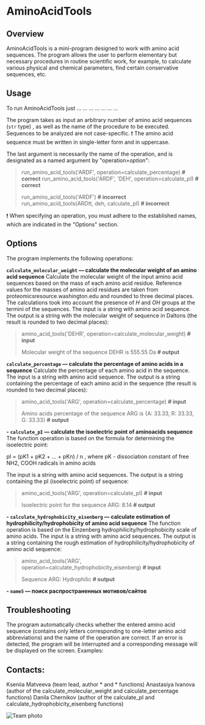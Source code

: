 # AminoAcidTools

## Overview


AminoAcidTools is a mini-program designed to work with amino acid sequences. The program allows the user to perform elementary but necessary procedures in routine scientific work, for example, to calculate various physical and chemical parameters, find certain conservative sequences, etc.

## Usage

To run AminoAcidTools just ... ... ... ... ... ... ...

The program takes as input an arbitrary number of amino acid sequences (`str` type) , as well as the name of the procedure to be executed. Sequences to be analyzed are not case-specific.
:exclamation: The amino acid sequence must be written in single-letter form and in uppercase.

The last argument is necessarily the name of the operation, and is designated as a named argument by "operation=*option*":

>run_amino_acid_tools('ARDF', operation=calculate_percentage)  **# correct**
>run_amino_acid_tools('ARDF', 'DEH', operation=calculate_pI)  **# correct**
>
>run_amino_acid_tools('ARDF')  **# incorrect**
>run_amino_acid_tools(ARDtt, deh, calculate_pI)  **# incorrect**

:exclamation: When specifying an operation, you must adhere to the established names, which are indicated in the "Options" section.

## Options

The program implements the following operations:

**`calculate_molecular_weight`  — calculate the molecular weight of an amino acid sequence**
Calculate the molecular weight of the input amino acid sequences based on the mass of each amino acid residue. Reference values for the masses of amino acid residues are taken from proteomicsresource.washington.edu and rounded to three decimal places. The calculations took into account the presence of *H* and *OH* groups at the termini of the sequences.
The input is a string with amino acid sequence. The output is a string with the molecular weight of sequence in Daltons (the result is rounded to two decimal places):
>amino_acid_tools('DEHR', operation=calculate_molecular_weight)  **# input**
>
>Molecular weight of the sequence DEHR is 555.55 Da **# output**

**`calculate_percentage`  — calculate the percentage of amino acids in a sequence**
Calculate the percentage of each amino acid in the sequence.
The input is a string with amino acid sequence. The output is a string containing the percentage of each amino acid in the sequence (the result is rounded to two decimal places):
>amino_acid_tools('ARG', operation=calculate_percentage) **# input**
>
>Amino acids percentage of the sequence ARG is {A: 33.33, R: 33.33, G: 33.33} **# output**

**-   `calculate_pI`  — calculate the isoelectric point of aminoacids sequence**
The function operation is based on the formula for determining the isoelectric point:

pI = (pK1 + pK2 + ... + pKn) / n , where pK - dissociation constant of free NH2, COOH radicals in amino acids

The input is a string with amino acid sequences. The output is a string containing the pI (isoelectric point) of sequence:
>amino_acid_tools('ARG', operation=calculate_pI) **# input**
>
>Isoelectric point for the sequence ARG: 8.14 **# output**

**-   `calculate_hydrophobicity_eisenberg`  — calculate estimation of hydrophilicity/hydrophobicity of amino acid sequence**
The function operation is based on the Einzenberg hydrophilicity/hydrophobicity scale of amino acids. 
The input is a string with amino acid sequences. The output is a string containing the rough estimation of hydrophilicity/hydrophobicity of amino acid sequence:
>amino_acid_tools('ARG', operation=calculate_hydrophobicity_eisenberg) **# input**
>
>Sequence ARG: Hydrophilic **# output**

**-  `name5`  — поиск распространенных мотивов/сайтов**

## Troubleshooting

The program automatically checks whether the entered amino acid sequence (contains only letters corresponding to one-letter amino acid abbreviations) and the name of the operation are correct. If an error is detected, the program will be interrupted and a corresponding message will be displayed on the screen. Examples:
>
>
>
>

## Contacts:

Kseniia Matveeva (team lead, author * and * functions)
Anastasiya Ivanova (author of the calculate_molecular_weight and calculate_percentage functions)
Danila Chernikov (author of the calculate_pI and calculate_hydrophobicity_eisenberg functions)

![Team photo](https://drive.google.com/file/d/1M3HBfbb2KE1iLe-NhzpUEthPzs3FV3kU/view?usp=drive_link)
